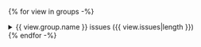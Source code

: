 {% for view in groups -%}
<details>
<summary>{{ view.group.name }} issues ({{ view.issues|length }})</summary>

| Vulnerability | Level | Data slice | Metric | Transformation | Deviation | Description |
|---------------|-------|------------|--------|----------------|-----------|-------------|
{% for issue in view.issues -%}
| {{ view.group.name }} | {{ issue.level.value }} | {{ issue.slicing_fn if issue.slicing_fn else "—" }} | {% if "metric" in issue.meta %}{{ issue.meta.metric }} = {{ issue.meta.metric_value|format_metric }}{% else %} "—" {% endif %} | {{ issue.transformation_fn if issue.transformation_fn else "—" }} | {{ issue.meta["deviation"] if "deviation" in issue.meta else "—" }} | {{ issue.description }} |
{% endfor %}

</details>
{% endfor -%}